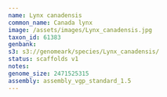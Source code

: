 ```yaml
---
name: Lynx canadensis
common_name: Canada lynx
image: /assets/images/Lynx_canadensis.jpg
taxon_id: 61383
genbank:
s3: s3://genomeark/species/Lynx_canadensis/
status: scaffolds v1
notes:
genome_size: 2471525315
assembly: assembly_vgp_standard_1.5
---
```

